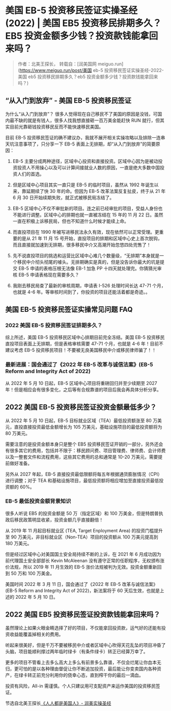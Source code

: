 # 美国 EB-5 投资移民签证实操圣经 (2022) | 美国 EB5 投资移民排期多久？EB5 投资金额多少钱？投资款钱能拿回来吗？

> 作者：北美王探长， 转载自：[润美国网 meiguo.run](https://www.meiguo.run/post/美国 eb-5 投资移民签证实操圣经-2022-美国 eb5 投资移民排期多久？eb5 投资金额多少钱？投资款钱能拿回来吗？)

## “从入门到放弃” - 美国 EB-5 投资移民签证

为什么“从入门到放弃”？
很多人觉得现在自己移民不了美国的原因是没钱，可国内最不缺的就是有钱人，很多人找我想直接砸一百万美金能赶快 RUN 就行，但其实目前光靠砸钱投资移民反而不能快速移民美国。

目前 EB-5 投资移民签证的确不建议办，我就不展开相关实操攻略以及排除一连串天坑注意事项了，只分享一下 EB-5 表面上无排期，却“从入门到放弃”的简要原因：

1. EB-5 主要分成两种途径，区域中心投资和直接投资。区域中心因为是被动投资投资人不用操心以及可以计算间接就业人数的原因，一直是绝大多数中国投资人们的首选。

2. 但是区域中心项目其实一直只是 EB-5 的临时项目，虽然从 1992 年诞生以来，靠延期续了快 30 年的命。但因为 EB-5 改革法案反复扯皮，终于从 21 年 6 月 30 日开始续期失败，就正式被移民局冻结了。

3. EB-5 区域中心不仅不审批新的项目。连之前已经审批的项目，受益人身份也不能进行调整。区域中心的排期也就一直被冻结在 15 年的 11 月 22 日。虽然一直在积极上诉移民局，但也不知道什么时候才能续上命。

4. 而直投项目在 1990 年被写进移民法永久有效，现在依然可以正常受理。更重要的是从 21 年 11 月 15 号开始，直投项目的排期和区域中心史上首次脱钩，而且直接就加速到无排期，很多移民中介又高潮开始忽悠四处兜售了！

5. 先不说直投项目的挑选和运营比区域中心难几个数量级，“无排期”本身就是一个移民中介彻头彻尾的噱头。无排期确实是真的，但是没告诉你最大的坑是提交 EB-5 申请的表格压根无法像 EB-1 加急 PP 十四天就处理完。你猜猜光审核 EB-5 申请表格现在需要多久？

6. 我刚去移民局查了最新的审核周期，申请表 I-526 处理时间长达 47-71 个月，也就是 4-6 年。等审核时间到了，你投资的项目还能活着都是奇迹。。

## 美国 EB-5 投资移民签证实操常见问题 FAQ

### 2022 美国 EB-5 投资移民签证排期多久？

综上所述，美国 EB-5 投资移民区域中心排期目前完全冻结。美国 EB-5 投资移民直投项目表面上无排期，但是表格审核需要 47-71 个月，也就是 4-6 年！目前不建议考虑 EB-5 投资移民项目！不要被无良美国移民中介或移民律师骗了！！

### 最新进展：国会通过了《2022 年 EB-5 改革与诚信法案》(EB-5 Reform and Integrity Act of 2022)

从 2022 年 5 月 10 日起，EB-5 区域中心项目将重磅回归并至少续期至 2027 年！但是相应会有很多变化，之后等有合规靠谱的项目后我会再具体分析分享。

## 2022 美国 EB-5 投资移民签证投资金额最低多少？

从 2022 年 5 月 10 日起，EB-5 目标就业区域（TEA）最低投资额涨至 80 万美元，直投直接投资最低金额增长为 105 万美元，基础设施项目的最低投资额将为 80 万美元。

需要注意的是投资金额本身只是整个 EB5 投资移民签证开销的一部分，另外还会有很多其它的费用，包括并不限于：移民顾问费、项目管理费、律师费、会计师费以及一整套文件和流程费用，这些其它费用的总和通常是 10-20 万美元，需要提前做好准备。

另外从 2027 年起，EB-5 直接投资最低限额将每五年根据通货膨胀情况（CPI）进行调整；对于 TEA 和基础设施项目，最低投资额将相应增加至直接投资最低投资额的 60%。

### EB-5 最低投资金额背景知识

很多人听说 EB5 的投资金额是 50 万（指定区域）和 100 万美金，但是特朗普执政后移民政策明显收紧，投资金额几乎直接翻倍！

从 2019 年 11 月起目标就业区 (TEA, Target Enployment Area) 的投资门槛提升至 90 万美元，非目标就业区（Non-TEA）项目的投资额从 100 万美元提高到 180 万美元。

但是经过区域中心对美国国土安全局持续不断的上诉，在 2021 年 6 月成功因为前代理国土安全部部长 Kevin McAleenan 没有遵守正常的任职程序，无权颁布涨价法规，所以 2019 年 11 月生效的 EB-5 涨价法规被判为无效。投资金额重新回到 50 万和 100 万美金。

美国时间 2022 年 3 月 11 日，国会通过了《2022 年 EB-5 改革与诚信法案》(EB-5 Reform and Integrity Act of 2022)，新法案将于 60 天后生效，也就是上述的 2022 年 5 月 10 日。

## 2022 美国 EB5 投资移民签证投资款钱能拿回来吗？

虽然理论上如果火眼金睛选择了好的项目，不仅能拿回投资款，运气好的还能有投资收益能覆盖掉相关的费用。

听起来很美好，但是千万不要被移民中介或者区域中心吹得天花乱坠的项目冲昏了头脑，项目能顺利撑过两年临时绿卡（有条件绿卡）转正已经算万幸了。

更多的项目不管看上去多么高大上多么有前景多么靠谱，不仅会烂尾让你血本无归，更可怕的是以各种理由督促让你不断追加投资，最后能让你变卖国内各种资产，在绿卡转正前充分利用你的侥幸心态，直到榨干你的最后一滴血。

投资有风险，All-in 需谨慎。个人只建议用可支配资产来运作美国的投资移民签证。

节选自北美王探长[《人人都是美国人》- 润美实操圣经](https://www.meiguo.run)
